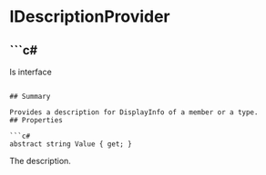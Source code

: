 # IDescriptionProvider

## ```c#
Is interface
```

## Summary

Provides a description for DisplayInfo of a member or a type.
## Properties

```c#
abstract string Value { get; } 
```
The description.
